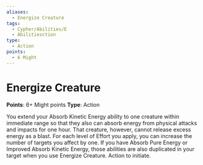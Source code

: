 ```yaml
---
aliases:
  - Energize Creature
tags:
  - Cypher/Abilities/E
  - Abilitiesction
type:
  - Action
points:
  - 6 Might
---
```

# Energize Creature

**Points**: 6+ Might points
**Type**: Action

You extend your Absorb Kinetic Energy ability to one creature within immediate range so that they also can absorb energy from physical attacks and impacts for one hour. That creature, however, cannot release excess energy as a blast. For each level of Effort you apply, you can increase the number of targets you affect by one. If you have Absorb Pure Energy or Improved Absorb Kinetic Energy, those abilities are also duplicated in your target when you use Energize Creature. Action to initiate.
